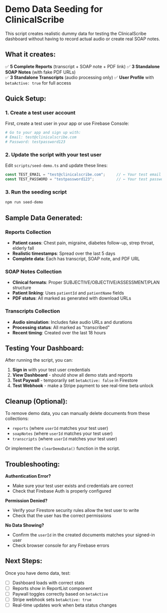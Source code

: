 # Demo Data Seeding for ClinicalScribe

This script creates realistic dummy data for testing the ClinicalScribe dashboard without having to record actual audio or create real SOAP notes.

## What it creates:

✅ **5 Complete Reports** (transcript + SOAP note + PDF link)
✅ **3 Standalone SOAP Notes** (with fake PDF URLs)  
✅ **3 Standalone Transcripts** (audio processing only)
✅ **User Profile** with `betaActive: true` for full access

## Quick Setup:

### 1. Create a test user account
First, create a test user in your app or use Firebase Console:
```bash
# Go to your app and sign up with:
# Email: test@clinicalscribe.com
# Password: testpassword123
```

### 2. Update the script with your test user
Edit `scripts/seed-demo.ts` and update these lines:
```typescript
const TEST_EMAIL = "test@clinicalscribe.com";     // ← Your test email
const TEST_PASSWORD = "testpassword123";          // ← Your test password
```

### 3. Run the seeding script
```bash
npm run seed-demo
```

## Sample Data Generated:

### Reports Collection
- **Patient cases**: Chest pain, migraine, diabetes follow-up, strep throat, elderly fall
- **Realistic timestamps**: Spread over the last 5 days
- **Complete data**: Each has transcript, SOAP note, and PDF URL

### SOAP Notes Collection  
- **Clinical formats**: Proper SUBJECTIVE/OBJECTIVE/ASSESSMENT/PLAN structure
- **Patient linking**: Uses `patientId` and `patientName` fields
- **PDF status**: All marked as generated with download URLs

### Transcripts Collection
- **Audio simulation**: Includes fake audio URLs and durations
- **Processing status**: All marked as "transcribed"
- **Recent timing**: Created over the last 18 hours

## Testing Your Dashboard:

After running the script, you can:

1. **Sign in** with your test user credentials
2. **View Dashboard** - should show all demo stats and reports
3. **Test Paywall** - temporarily set `betaActive: false` in Firestore
4. **Test Webhook** - make a Stripe payment to see real-time beta unlock

## Cleanup (Optional):

To remove demo data, you can manually delete documents from these collections:
- `reports` (where `userId` matches your test user)
- `soapNotes` (where `userId` matches your test user)  
- `transcripts` (where `userId` matches your test user)

Or implement the `clearDemoData()` function in the script.

## Troubleshooting:

**Authentication Error?**
- Make sure your test user exists and credentials are correct
- Check that Firebase Auth is properly configured

**Permission Denied?**
- Verify your Firestore security rules allow the test user to write
- Check that the user has the correct permissions

**No Data Showing?**
- Confirm the `userId` in the created documents matches your signed-in user
- Check browser console for any Firebase errors

## Next Steps:

Once you have demo data, test:
- [ ] Dashboard loads with correct stats
- [ ] Reports show in ReportList component  
- [ ] Paywall toggles correctly based on `betaActive`
- [ ] Stripe webhook sets `betaActive: true`
- [ ] Real-time updates work when beta status changes